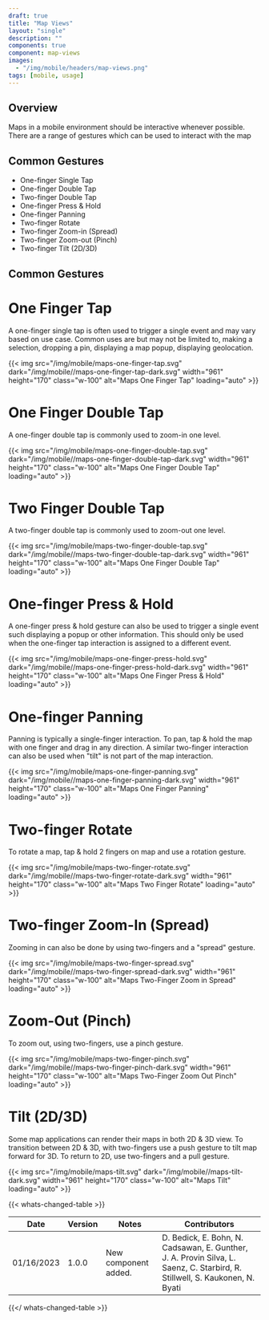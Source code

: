 ```yaml
---
draft: true
title: "Map Views"
layout: "single"
description: ""
components: true
component: map-views
images:
  - "/img/mobile/headers/map-views.png"
tags: [mobile, usage]
---
```

## Overview

Maps in a mobile environment should be interactive whenever possible. There are a range of gestures which can be used to interact with the map

## Common Gestures

- One-finger Single Tap
- One-finger Double Tap
- Two-finger Double Tap
- One-finger Press & Hold
- One-finger Panning
- Two-finger Rotate
- Two-finger Zoom-in (Spread)
- Two-finger Zoom-out (Pinch)
- Two-finger Tilt (2D/3D)

## Common Gestures

# One Finger Tap

A one-finger single tap is often used to trigger a single event and may vary based on use case. Common uses are but may not be limited to, making a selection, dropping a pin, displaying a map popup, displaying geolocation.

{{< img src="/img/mobile/maps-one-finger-tap.svg" dark="/img/mobile//maps-one-finger-tap-dark.svg" width="961" height="170" class="w-100" alt="Maps One Finger Tap" loading="auto" >}}

# One Finger Double Tap

A one-finger double tap is commonly used to zoom-in one level.

{{< img src="/img/mobile/maps-one-finger-double-tap.svg" dark="/img/mobile//maps-one-finger-double-tap-dark.svg" width="961" height="170" class="w-100" alt="Maps One Finger Double Tap" loading="auto" >}}

# Two Finger Double Tap

A two-finger double tap is commonly used to zoom-out one level.

{{< img src="/img/mobile/maps-two-finger-double-tap.svg" dark="/img/mobile//maps-two-finger-double-tap-dark.svg" width="961" height="170" class="w-100" alt="Maps One Finger Double Tap" loading="auto" >}}

# One-finger Press & Hold

A one-finger press & hold gesture can also be used to trigger a single event such displaying a popup or other information. This should only be used when the one-finger tap interaction is assigned to a different event.

{{< img src="/img/mobile/maps-one-finger-press-hold.svg" dark="/img/mobile//maps-one-finger-press-hold-dark.svg" width="961" height="170" class="w-100" alt="Maps One Finger Press & Hold" loading="auto" >}}

# One-finger Panning

Panning is typically a single-finger interaction. To pan, tap & hold the map with one finger and drag in any direction. A similar two-finger interaction can also be used when "tilt" is not part of the map interaction.

{{< img src="/img/mobile/maps-one-finger-panning.svg" dark="/img/mobile//maps-one-finger-panning-dark.svg" width="961" height="170" class="w-100" alt="Maps One Finger Panning" loading="auto" >}}

# Two-finger Rotate

To rotate a map, tap & hold 2 fingers on map and use a rotation gesture.

{{< img src="/img/mobile/maps-two-finger-rotate.svg" dark="/img/mobile//maps-two-finger-rotate-dark.svg" width="961" height="170" class="w-100" alt="Maps Two Finger Rotate" loading="auto" >}}

# Two-finger Zoom-In (Spread)

Zooming in can also be done by using two-fingers and a "spread" gesture.

{{< img src="/img/mobile/maps-two-finger-spread.svg" dark="/img/mobile//maps-two-finger-spread-dark.svg" width="961" height="170" class="w-100" alt="Maps Two-Finger Zoom in Spread" loading="auto" >}}

# Zoom-Out (Pinch)

To zoom out, using two-fingers, use a pinch gesture.

{{< img src="/img/mobile/maps-two-finger-pinch.svg" dark="/img/mobile//maps-two-finger-pinch-dark.svg" width="961" height="170" class="w-100" alt="Maps Two-Finger Zoom Out Pinch" loading="auto" >}}

# Tilt (2D/3D)

Some map applications can render their maps in both 2D & 3D view. To transition between 2D & 3D, with two-fingers use a push gesture to tilt map forward for 3D. To return to 2D, use two-fingers and a pull gesture.

{{< img src="/img/mobile/maps-tilt.svg" dark="/img/mobile//maps-tilt-dark.svg" width="961" height="170" class="w-100" alt="Maps Tilt" loading="auto" >}}

{{< whats-changed-table >}}

| Date       | Version | Notes                               | Contributors |
| ---------- | ------- | ----------------------------------- | ------------ |
| 01/16/2023 | 1.0.0   | New component added. | D. Bedick, E. Bohn, N. Cadsawan, E. Gunther, J. A. Provin Silva, L. Saenz, C. Starbird, R. Stillwell, S. Kaukonen, N. Byati  |

{{</ whats-changed-table >}}
